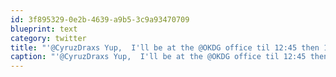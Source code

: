 ```yaml
---
id: 3f895329-0e2b-4639-a9b5-3c9a93470709
blueprint: text
category: twitter
title: "'@CyruzDraxs Yup,  I'll be at the @OKDG office til 12:45 then 1:45 on"
caption: "'@CyruzDraxs Yup,  I'll be at the @OKDG office til 12:45 then 1:45 on"
---
```

